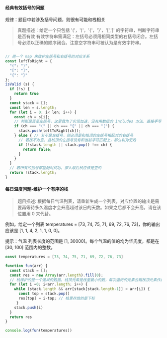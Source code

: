 #### 经典有效括号的问题

规律：题目中若涉及括号问题，则很有可能和栈相关

> 真题描述：给定一个只包括 '('，')'，'{'，'}'，'[',']' 的字符串，判断字符串是否有效
> 有效字符串需满足：左括号必须用相同类型的右括号闭合。左括号必须以正确的顺序闭合。注意空字符串可被认为是有效字符串。

```js

// 用一个 map 来维护左括号和右括号的对应关系
const leftToRight = {
  "(": ")",
  "[": "]",
  "{": "}"
};
isValid (s) {
  if (!s) {
    return true
  }
  const stack = [];
  const len = s.length;
  for (let i = 0; i< len; i++) {
    const ch = s[i];
    // 判断是否是左括号，这里我为了实现加速，没有用数组的 includes 方法，直接手写判断逻辑
    if (ch === "(" || ch === "{" || ch === "[") {
      stack.push(leftToRight[ch]);
    } else { // 若不是左括号，则必须是和栈顶的左括号相配对的右括号
      // 若栈不为空，且栈顶的左括号没有和当前字符匹配上，那么判为无效
      if (!stack.length || stack.pop() !== ch) {
        return false;
      }
    }
  }
  // 若所有的括号都能配对成功，那么最后栈应该是空的
  return !stack.length;
}
```

#### 每日温度问题-维护一个有序的栈

> 题目描述: 根据每日气温列表，请重新生成一个列表，对应位置的输出是需要再等待多久温度才会升高超过该日的天数。如果之后都不会升高，请在该位置用 0 来代替。

例如，给定一个列表 temperatures = [73, 74, 75, 71, 69, 72, 76, 73]，你的输出应该是 [1, 1, 4, 2, 1, 1, 0, 0]。

提示：气温 列表长度的范围是 [1, 30000]。每个气温的值的均为华氏度，都是在 [30, 100] 范围内的整数。

```js
const temperatures = [73, 74, 75, 71, 69, 72, 76, 73]

function fun(arr) {
  const stack = [];
  const res = new Array(arr.length).fill(0);
  // 栈维护的是一个递减的数据，栈顶元素是栈里最小的数，每次遍历的元素去跟栈顶元素作比较
  for (let i =0; i<arr.length; i++) {
    while (stack.length && arr[stack[stack.length-1]] < arr[i]) {
      const top = stack.pop()
      res[top] = i-top; // 栈里存放的是下标
     }
    stack.push(i)  
  }
  return res
}

console.log(fun(temperatures))

```